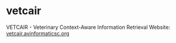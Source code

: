 vetcair
=======

VETCAIR - Veterinary Context-Aware Information Retrieval
Website: [vetcair.avinformaticsc.org](http://vetcair.avinformatics.org)
